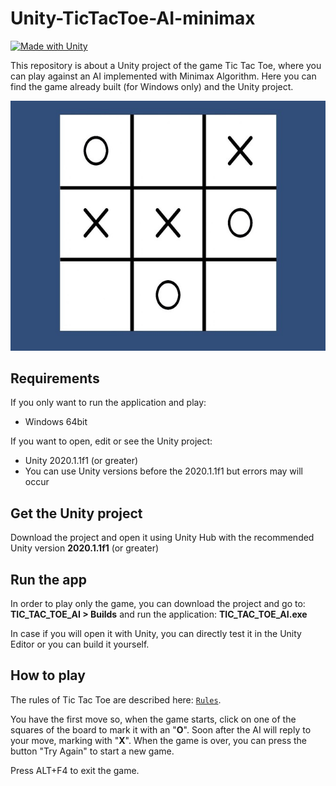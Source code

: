 # Unity-TicTacToe-AI-minimax
[![Made with Unity](https://img.shields.io/badge/Made%20with-Unity-57b9d3.svg?style=flat&logo=unity)](https://www.unity.com)

This repository is about a Unity project of the game Tic Tac Toe, where you can play against an AI implemented with Minimax Algorithm.
Here you can find the game already built (for Windows only) and the Unity project.

![screenshot](screenshots/screenshot-tictactoe_50.jpg)

## Requirements

If you only want to run the application and play:
 - Windows 64bit

If you want to open, edit or see the Unity project:
 - Unity 2020.1.1f1 (or greater)
 - You can use Unity versions before the 2020.1.1f1 but errors may will occur

## Get the Unity project

Download the project and open it using Unity Hub with the recommended Unity version **2020.1.1f1** (or greater)

## Run the app

In order to play only the game, you can download the project and go to: **TIC_TAC_TOE_AI > Builds** and run the application: **TIC_TAC_TOE_AI.exe**

In case if you will open it with Unity, you can directly test it in the Unity Editor or you can build it yourself.

## How to play

The rules of Tic Tac Toe are described here: [`Rules`][rules-link].

[rules-link]: https://en.wikipedia.org/wiki/Tic-tac-toe

You have the first move so, when the game starts, click on one of the squares of the board to mark it with an "**O**". Soon after the AI will reply to your move, marking with "**X**".
When the game is over, you can press the button "Try Again" to start a new game.

Press ALT+F4 to exit the game.
